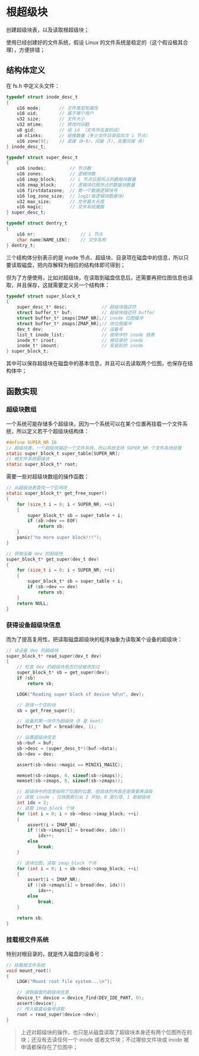 # 根超级块

创建超级块表，以及读取根超级块；

使用已经创建好的文件系统，假设 Linux 的文件系统是稳定的（这个假设极其合理），方便排错；

## 结构体定义

在 fs.h 中定义头文件：

````c
typedef struct inode_desc_t
{
    u16 mode;       // 文件类型和属性
    u16 uid;        // 属于哪个用户
    u32 size;       // 文件大小
    u32 mtime;      // 修改时间戳
    u8 gid;         // 组 id （文件所在者的组）
    u8 nlinks;      // 链接数量（多少文件目录指向次 i 节点）
    u16 zone[9];    // 直接（0-6），间接（7），双重间接（8）
} inode_desc_t;

typedef struct super_desc_t
{
    u16 inodes;         // 节点数
    u16 zones;          // 逻辑块数
    u16 imap_block;     // i 节点位图所占的数据块数量
    u16 zmap_block;     // 逻辑块位图所占的数据块数量
    u16 firstdatazone;  // 第一个数据逻辑块号
    u16 log_zone_size;  // log2(每逻辑块数据块)
    u32 max_size;       // 文件最大长度
    u16 magic;          // 文件系统魔数
} super_desc_t;

typedef struct dentry_t
{
    u16 nr;                 // i 节点
    char name[NAME_LEN];    // 文件名称
} dentry_t;
````

三个结构体分别表示的是 inode 节点、超级块、目录项在磁盘中的信息，所以只要读取磁盘，把内存解释为相应的结构体即可得到；

但为了方便使用，比如对超级块，在读取到磁盘信息后，还需要再把位图信息也读取，并且保存，这就需要定义另一个结构体：

````c
typedef struct super_block_t
{
    super_desc_t* desc;             // 超级块描述符
    struct buffer_t* buf;           // 超级快描述符 buffer
    struct buffer_t* imaps[IMAP_NR];// inode 位图缓冲
    struct buffer_t* zmaps[ZMAP_NR];// 块位图缓冲
    dev_t dev;                      // 设备号
    list_t inode_list;              // 使用中的 inode 链表
    inode_t* iroot;                 // 根目录的 inode
    inode_t* imount;                // 安装到的 inode
} super_block_t;
````

其中可以保存超级块在磁盘中的基本信息，并且可以去读取两个位图，也保存在结构体中；


## 函数实现

### 超级块数组

一个系统可能存储多个超级块，因为一个系统可以在某个位置再挂载一个文件系统，所以定义若干个超级块结构体：

````c
#define SUPER_NR 16
// 超级块表，一个超级块描述一个文件系统，所以系统支持 SUPER_NR 个文件系统挂载
static super_block_t super_table[SUPER_NR];
// 根文件系统超级块
static super_block_t* root;
````

需要一些对超级块数组的操作函数：

````c
// 从超级块表查找一个空闲块
static super_block_t* get_free_super()
{
    for (size_t i = 0; i < SUPER_NR; ++i)
    {
        super_block_t* sb = super_table + i;
        if (sb->dev == EOF)
            return sb;
    }
    panic("no more super block!!!");
}

// 获取设备 dev 的超级快
super_block_t* get_super(dev_t dev)
{
    for (size_t i = 0; i < SUPER_NR; ++i)
    {
        super_block_t* sb = super_table + i;
        if (sb->dev == dev)
            return sb;
    }
    return NULL;
}
````

### 获得设备超级块信息

而为了提高复用性，把读取磁盘超级块的程序抽象为读取某个设备的超级块：

````c
// 读设备 dev 的超级块
super_block_t* read_super(dev_t dev)
{
    // 检查 dev 的超级块是否已经被添加过
    super_block_t* sb = get_super(dev);
    if (sb)
        return sb;

    LOGK("Reading super block of device %d\n", dev);

    // 获得一个空的块
    sb = get_free_super();

    // 设备的第一块作为超级块（0 是 boot）
    buffer_t* buf = bread(dev, 1);

    // 设置超级块信息
    sb->buf = buf;
    sb->desc = (super_desc_t*)(buf->data);
    sb->dev = dev;

    assert(sb->desc->magic == MINIX1_MAGIC);

    memset(sb->imaps, 0, sizeof(sb->imaps));
    memset(sb->zmaps, 0, sizeof(sb->zmaps));

    // 超级块中的信息指明了位图的位置，但具体的内容还是需要再读取
    // 读取 inode ，位快图索引从 2 开始，0 是引导、1 是超级块
    int idx = 2;
    // 读取 imap_block 个块
    for (int i = 0; i < sb->desc->imap_block; ++i)
    {
        assert(i < IMAP_NR);
        if ((sb->imaps[i] = bread(dev, idx)))
            idx++;
        else    
            break;
    }

    // 读块位图，读取 zmap_block 个块
    for (int i = 0; i < sb->desc->zmap_block; ++i)
    {
        assert(i < IMAP_NR);
        if ((sb->zmaps[i] = bread(dev, idx)))
            idx++;
        else    
            break;
    }

    return sb;
}
````

### 挂载根文件系统

特别对根目录的，就是传入磁盘的设备号：

````c
// 挂载根文件系统
void mount_root()
{
    LOGK("Mount root file system...\n");

    // 读取磁盘的超级块信息
    device_t* device = device_find(DEV_IDE_PART, 0);
    assert(device);
    // 传入磁盘设备号读取
    root = read_super(device->dev);
}
````

> 上述对超级块的操作，也只是从磁盘读取了超级块本身还有两个位图所在的块；还没有去读任何一个 inode 或者文件块；不过哪些文件块或 inode 被申请都保存在了位图中；